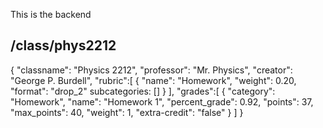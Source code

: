This is the backend


## /class/phys2212

{
  "classname": "Physics 2212",
  "professor": "Mr. Physics",
  "creator": "George P. Burdell",
  "rubric":[
    {
      "name": "Homework",
      "weight": 0.20,
      "format": "drop_2"
      subcategories: []
    }
  ],
  "grades":[
    {
      "category": "Homework",
      "name": "Homework 1",
      "percent_grade": 0.92,
      "points": 37,
      "max_points": 40,
      "weight": 1,
      "extra-credit": "false"
    }
  ]
}
